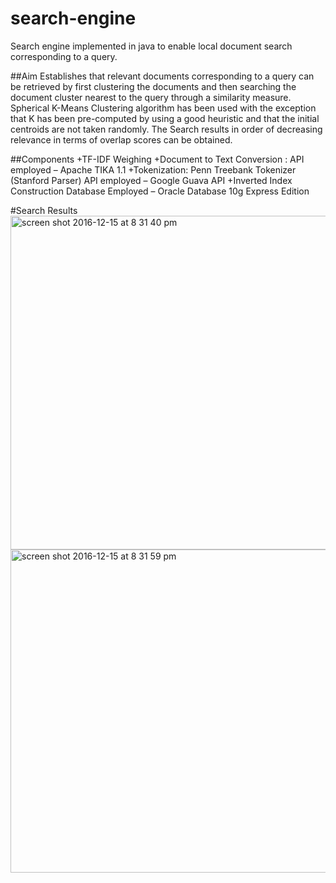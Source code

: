 # search-engine
Search engine implemented in java to enable local document search corresponding to a query.

##Aim
Establishes that relevant documents corresponding to a query can be retrieved by
first clustering the documents and then searching the document cluster nearest to the query through a similarity measure.
Spherical K-Means Clustering algorithm has been used with the exception that K has been pre-computed by using 
a good heuristic and that the initial centroids are not taken randomly. The Search results in order of decreasing 
relevance in terms of overlap scores can be obtained.

##Components
+TF-IDF Weighing
+Document to Text Conversion : 
API employed – Apache TIKA 1.1 
+Tokenization: 
Penn Treebank Tokenizer (Stanford Parser)
API employed – Google Guava API
+Inverted Index Construction
Database Employed – Oracle Database 10g Express Edition


#Search Results
<img width="534" alt="screen shot 2016-12-15 at 8 31 40 pm" src="https://cloud.githubusercontent.com/assets/21965720/21248523/9fe16f4a-c305-11e6-88b2-dd0f96a9405d.png">
<img width="517" alt="screen shot 2016-12-15 at 8 31 59 pm" src="https://cloud.githubusercontent.com/assets/21965720/21248522/9fe08242-c305-11e6-9c94-081e99f10768.png">

